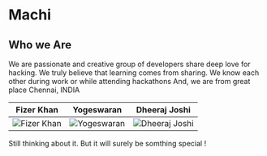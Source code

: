 Machi
========

## Who we Are

We are passionate and creative group of developers share deep love for hacking.
We truly believe that learning comes from sharing.
We know each other during work or while attending hackathons And,
we are from great place Chennai, INDIA


| Fizer Khan | Yogeswaran | Dheeraj Joshi
|--- |--- |---
| ![Fizer Khan](https://avatars3.githubusercontent.com/u/1433380?v=3&s=200) | ![Yogeswaran](https://avatars3.githubusercontent.com/u/1505586?v=3&s=200) | ![Dheeraj Joshi](https://pbs.twimg.com/profile_images/489018856506011648/_3yNhEXD_200x200.jpeg) |

Still thinking about it. But it will surely be somthing special !









